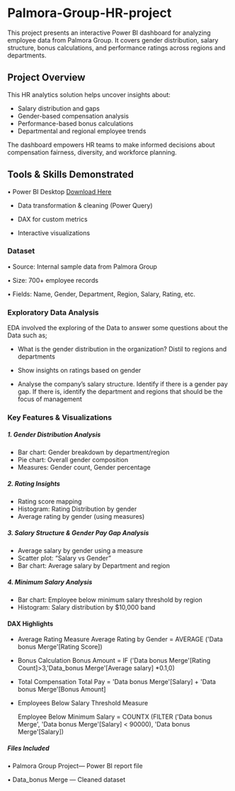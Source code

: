 # Palmora-Group-HR-project
This project presents an interactive Power BI dashboard for analyzing employee data from Palmora Group. It covers gender distribution, salary structure, bonus calculations, and performance ratings across regions and departments.

## Project Overview
This HR analytics solution helps uncover insights about:
-  Salary distribution and gaps
-  Gender-based compensation analysis
-  Performance-based bonus calculations
-  Departmental and regional employee trends
  
The dashboard empowers HR teams to make informed decisions about compensation fairness, diversity, and workforce planning.

## Tools & Skills Demonstrated
•	Power BI Desktop [Download Here](https://www.microsoft.com/en-us/download/details.aspx?id=58494)
-	Data transformation & cleaning (Power Query)

-	DAX for custom metrics

-	Interactive visualizations

### Dataset
•	Source: Internal sample data from Palmora Group

•	Size: 700+ employee records

•	Fields: Name, Gender, Department, Region, Salary, Rating, etc.

### Exploratory Data Analysis
EDA involved the exploring of the Data to answer some questions about the Data such as;

- What is the gender distribution in the organization? Distil to regions and departments
   
- Show insights on ratings based on gender
  
- Analyse the company’s salary structure. Identify if there is a gender pay gap. If there is, identify the department and regions that should be the focus of management

### Key Features & Visualizations

##### 1. Gender Distribution Analysis
- Bar chart: Gender breakdown by department/region
- Pie chart: Overall gender composition
- Measures: Gender count, Gender percentage

##### 2. Rating Insights
- Rating score mapping 
- Histogram: Rating Distribution by gender
- Average rating by gender (using measures)

##### 3. Salary Structure & Gender Pay Gap Analysis
- Average salary by gender using a measure
- Scatter plot: “Salary vs Gender”
- Bar chart: Average salary by Department and region

##### 4. Minimum Salary Analysis
- Bar chart: Employee below minimum salary threshold by region
- Histogram: Salary distribution by $10,000 band

#### DAX Highlights
       
-	Average Rating Measure
Average Rating by Gender = AVERAGE ('Data bonus Merge'[Rating Score])

-	Bonus Calculation 
Bonus Amount = IF ('Data bonus Merge'[Rating Count]>3,'Data_bonus Merge'[Average salary] *0.1,0)

-	Total Compensation
Total Pay = 'Data bonus Merge'[Salary] + 'Data bonus Merge'[Bonus Amount]

- Employees Below Salary Threshold Measure
  
  Employee Below Minimum Salary = COUNTX (FILTER ('Data bonus Merge', 'Data bonus Merge'[Salary] < 90000), 'Data bonus Merge'[Salary])

##### Files Included
•	Palmora Group Project— Power BI report file

•	Data_bonus Merge — Cleaned dataset
